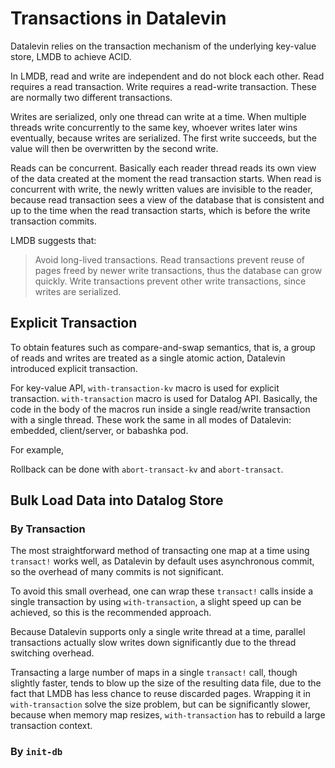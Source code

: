 # Transactions in Datalevin

Datalevin relies on the transaction mechanism of the underlying key-value store,
LMDB to achieve ACID.

In LMDB, read and write are independent and do not block each other. Read requires a read transaction. Write requires a read-write transaction. These are normally two different transactions.

Writes are serialized, only one thread can write at a time. When multiple threads write concurrently to the same key, whoever writes later wins eventually, because writes are serialized. The first write succeeds, but the value will then be overwritten by the second write.

Reads can be concurrent. Basically each reader thread reads its own view of the
data created at the moment the read transaction starts. When read is concurrent
with write, the newly written values are invisible to the reader, because read
transaction sees a view of the database that is consistent and up to the time
when the read transaction starts, which is before the write transaction commits.

LMDB suggests that:

> Avoid long-lived transactions. Read transactions prevent reuse of pages freed by newer write transactions, thus the database can grow quickly. Write transactions prevent other write transactions, since writes are serialized.

## Explicit Transaction

To obtain features such as compare-and-swap semantics, that is, a group of reads and writes are treated as a single atomic action, Datalevin introduced explicit transaction.

For key-value API, `with-transaction-kv` macro is used for explicit transaction.
`with-transaction` macro is used for Datalog API. Basically, the code in the
body of the macros run inside a single read/write transaction with a single thread. These work the same in all modes of Datalevin: embedded, client/server, or babashka pod.

For example,

Rollback can be done with `abort-transact-kv` and `abort-transact`.

## Bulk Load Data into Datalog Store

### By Transaction

The most straightforward method of transacting one map at a time using
`transact!` works well, as
Datalevin by default uses asynchronous commit, so the overhead of many commits is
not significant.

To avoid this small overhead, one can wrap these `transact!`
calls inside a single transaction by using `with-transaction`, a slight speed up
can be achieved, so this is the recommended approach.

Because Datalevin supports only a single write thread at a time, parallel
transactions actually slow writes down significantly due to the thread switching
overhead.

Transacting a large number of maps in a single `transact!` call, though slightly faster,
tends to blow up the size of the resulting data file, due to the fact that LMDB
 has less chance to reuse discarded pages. Wrapping it in `with-transaction`
 solve the size problem, but can be significantly slower, because when memory map
 resizes, `with-transaction` has to rebuild a large transaction context.


### By `init-db`
